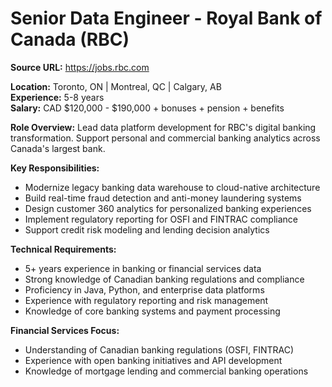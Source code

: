 # Senior Data Engineer - Royal Bank of Canada (RBC)

**Source URL:** https://jobs.rbc.com

**Location:** Toronto, ON | Montreal, QC | Calgary, AB  
**Experience:** 5-8 years  
**Salary:** CAD $120,000 - $190,000 + bonuses + pension + benefits

**Role Overview:**
Lead data platform development for RBC's digital banking transformation. Support personal and commercial banking analytics across Canada's largest bank.

**Key Responsibilities:**
- Modernize legacy banking data warehouse to cloud-native architecture
- Build real-time fraud detection and anti-money laundering systems
- Design customer 360 analytics for personalized banking experiences
- Implement regulatory reporting for OSFI and FINTRAC compliance
- Support credit risk modeling and lending decision analytics

**Technical Requirements:**
- 5+ years experience in banking or financial services data
- Strong knowledge of Canadian banking regulations and compliance
- Proficiency in Java, Python, and enterprise data platforms
- Experience with regulatory reporting and risk management
- Knowledge of core banking systems and payment processing

**Financial Services Focus:**
- Understanding of Canadian banking regulations (OSFI, FINTRAC)
- Experience with open banking initiatives and API development
- Knowledge of mortgage lending and commercial banking operations